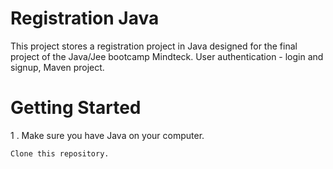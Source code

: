 # Registration Java

This project stores a registration project in Java designed for the final project of the Java/Jee bootcamp Mindteck.
User authentication - login and signup, Maven project.

# Getting Started

1 . Make sure you have Java on your computer.

    Clone this repository.

